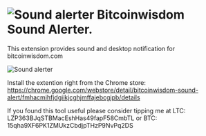 ![Sound alerter](http://i.imgur.com/1l5oQOy.png) Bitcoinwisdom Sound Alerter.
==========================

This extension provides sound and desktop notification for bitcoinwisdom.com


![Sound alerter](http://i.imgur.com/CDtT2WL.png)


Install the extention right from the Chrome store: https://chrome.google.com/webstore/detail/bitcoinwisdom-sound-alert/fmhacmihfjdgiikjcghjmffajebcgjpb/details


If you found this tool useful please consider tipping me at LTC: LZP363BJqSTBMacEshHas49fapF58CmbTL or BTC: 15qha9XF6PK1ZMUkzCbdjpTHzP9NvPq2DS

